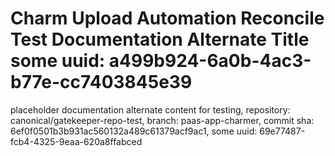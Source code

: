 # Charm Upload Automation Reconcile Test Documentation Alternate Title some uuid: a499b924-6a0b-4ac3-b77e-cc7403845e39
 placeholder documentation alternate content for testing,  repository: canonical/gatekeeper-repo-test,  branch: paas-app-charmer,  commit sha: 6ef0f0501b3b931ac560132a489c61379acf9ac1,  some uuid: 69e77487-fcb4-4325-9eaa-620a8ffabced